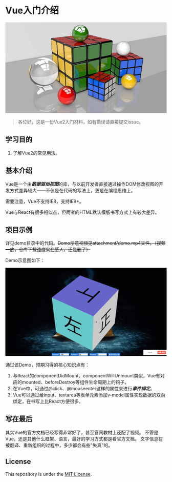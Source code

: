 # Vue入门介绍

![cube](./attachment/cube.jpg)

> 各位好，这是一份Vue2入门材料，如有勘误请直接提交issue。

## 学习目的

1. 了解Vue2的常见用法。

## 基本介绍

Vue是一个由***数据驱动视图***的库，与以前开发者直接通过操作DOM修改视图的开发方式差异较大——不仅是在代码的写法上，更是在编程思维上。

需要注意，Vue不支持IE8，支持IE9+。

Vue与React有很多相似点，但两者的HTML默认模版书写方式上有较大差异。

## 项目示例

详见demo目录中的代码。<del>Demo示意视频见attachment/demo.mp4文件。（视频一放，仓库下载速度实在感人，还是删了）</del>

Demo示意图如下：

![snapshot](./attachment/snapshot.png)

通过该Demo，预期习得的核心知识点有：

1. 与React的componentDidMount、componentWillUnmount类似，Vue有对应的mounted、beforeDestroy等组件生命周期上的钩子。
2. 在Vue中，可通过@click、@mouseenter这样的属性来进行***事件绑定***。
3. Vue可以通过给input、textarea等表单元素添加v-model属性实现数据的双向绑定，在书写上比React方便很多。

## 写在最后

其实Vue的官方文档已经写得非常好了，甚至官网教材上还配了视频。
不管是Vue，还是其他什么框架、语言，最好的学习方式都是看官方文档。
文字信息在被翻译、重新组织的过程中，多少都会有些"失真"的。

## License

This repository is under the [MIT License](./LICENSE).
